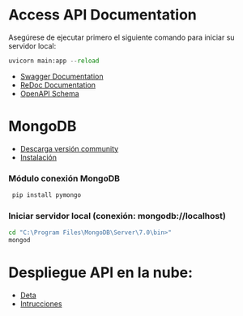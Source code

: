 # Access API Documentation
Asegúrese de ejecutar primero el siguiente comando para iniciar su servidor local:
```py
uvicorn main:app --reload
```

- [Swagger Documentation](http://127.0.0.1:8000/docs)
- [ReDoc Documentation](http://127.0.0.1:8000/redoc)
- [OpenAPI Schema](http://127.0.0.1:8000/openapi.json)

# MongoDB

- [Descarga versión community](https://www.mongodb.com/try/download)
- [Instalación](https://www.mongodb.com/docs/manual/tutorial)

### Módulo conexión MongoDB
```cmd
 pip install pymongo
```

### Iniciar servidor local (conexión: mongodb://localhost)
```cmd
cd "C:\Program Files\MongoDB\Server\7.0\bin>"
mongod
```

# Despliegue API en la nube:

- [Deta](https://www.deta.sh/)
- [Intrucciones](https://fastapi.tiangolo.com/deployment/deta/)